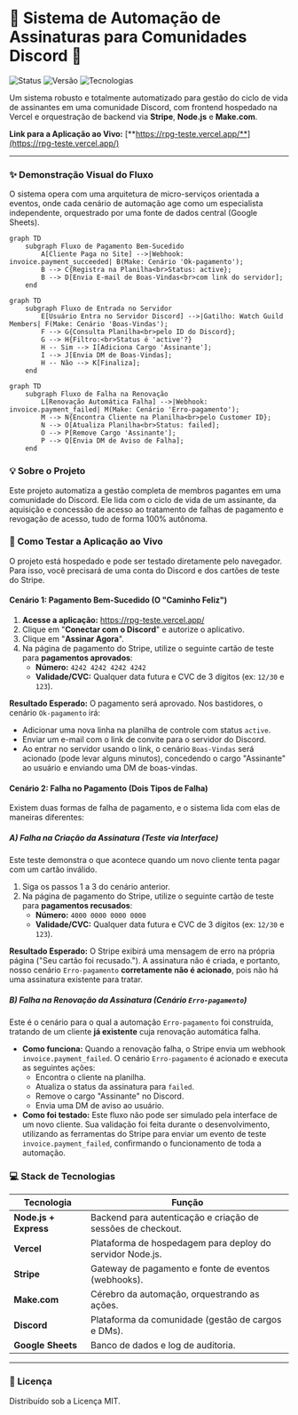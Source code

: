 # 🚀 Sistema de Automação de Assinaturas para Comunidades Discord 🚀

![Status](https://img.shields.io/badge/status-concluído-brightgreen)
![Versão](https://img.shields.io/badge/versão-1.0.0-blue)
![Tecnologias](https://img.shields.io/badge/tecnologias-Node.js%20|%20Stripe%20|%20Make-blueviolet)

Um sistema robusto e totalmente automatizado para gestão do ciclo de vida de assinantes em uma comunidade Discord, com frontend hospedado na Vercel e orquestração de backend via **Stripe**, **Node.js** e **Make.com**.

**Link para a Aplicação ao Vivo:** [**https://rpg-teste.vercel.app/**](https://rpg-teste.vercel.app/)

---

### ✨ Demonstração Visual do Fluxo

O sistema opera com uma arquitetura de micro-serviços orientada a eventos, onde cada cenário de automação age como um especialista independente, orquestrado por uma fonte de dados central (Google Sheets).

```mermaid
graph TD
    subgraph Fluxo de Pagamento Bem-Sucedido
        A[Cliente Paga no Site] -->|Webhook: invoice.payment_succeeded| B(Make: Cenário 'Ok-pagamento');
        B --> C{Registra na Planilha<br>Status: active};
        B --> D[Envia E-mail de Boas-Vindas<br>com link do servidor];
    end
```

```mermaid
graph TD
    subgraph Fluxo de Entrada no Servidor
        E[Usuário Entra no Servidor Discord] -->|Gatilho: Watch Guild Members| F(Make: Cenário 'Boas-Vindas');
        F --> G{Consulta Planilha<br>pelo ID do Discord};
        G --> H{Filtro:<br>Status é 'active'?}
        H -- Sim --> I[Adiciona Cargo 'Assinante'];
        I --> J[Envia DM de Boas-Vindas];
        H -- Não --> K[Finaliza];
    end
```

```mermaid
graph TD
    subgraph Fluxo de Falha na Renovação
        L[Renovação Automática Falha] -->|Webhook: invoice.payment_failed| M(Make: Cenário 'Erro-pagamento');
        M --> N{Encontra Cliente na Planilha<br>pelo Customer ID};
        N --> O[Atualiza Planilha<br>Status: failed];
        O --> P[Remove Cargo 'Assinante'];
        P --> Q[Envia DM de Aviso de Falha];
    end
```

### 💡 Sobre o Projeto
Este projeto automatiza a gestão completa de membros pagantes em uma comunidade do Discord. Ele lida com o ciclo de vida de um assinante, da aquisição e concessão de acesso ao tratamento de falhas de pagamento e revogação de acesso, tudo de forma 100% autônoma.

### 🧪 Como Testar a Aplicação ao Vivo
O projeto está hospedado e pode ser testado diretamente pelo navegador. Para isso, você precisará de uma conta do Discord e dos cartões de teste do Stripe.

#### Cenário 1: Pagamento Bem-Sucedido (O "Caminho Feliz")
1.  **Acesse a aplicação:** https://rpg-teste.vercel.app/
2.  Clique em "**Conectar com o Discord**" e autorize o aplicativo.
3.  Clique em "**Assinar Agora**".
4.  Na página de pagamento do Stripe, utilize o seguinte cartão de teste para **pagamentos aprovados**:
    - **Número:** `4242 4242 4242 4242`
    - **Validade/CVC:** Qualquer data futura e CVC de 3 dígitos (ex: `12/30` e `123`).

**Resultado Esperado:** O pagamento será aprovado. Nos bastidores, o cenário `Ok-pagamento` irá:
- Adicionar uma nova linha na planilha de controle com status `active`.
- Enviar um e-mail com o link de convite para o servidor do Discord.
- Ao entrar no servidor usando o link, o cenário `Boas-Vindas` será acionado (pode levar alguns minutos), concedendo o cargo "Assinante" ao usuário e enviando uma DM de boas-vindas.

#### Cenário 2: Falha no Pagamento (Dois Tipos de Falha)
Existem duas formas de falha de pagamento, e o sistema lida com elas de maneiras diferentes:

##### A) Falha na Criação da Assinatura (Teste via Interface)
Este teste demonstra o que acontece quando um novo cliente tenta pagar com um cartão inválido.
1. Siga os passos 1 a 3 do cenário anterior.
2. Na página de pagamento do Stripe, utilize o seguinte cartão de teste para **pagamentos recusados**:
    - **Número:** `4000 0000 0000 0000`
    - **Validade/CVC:** Qualquer data futura e CVC de 3 dígitos (ex: `12/30` e `123`).

**Resultado Esperado:** O Stripe exibirá uma mensagem de erro na própria página ("Seu cartão foi recusado."). A assinatura não é criada, e portanto, nosso cenário `Erro-pagamento` **corretamente não é acionado**, pois não há uma assinatura existente para tratar.

##### B) Falha na Renovação da Assinatura (Cenário `Erro-pagamento`)
Este é o cenário para o qual a automação `Erro-pagamento` foi construída, tratando de um cliente **já existente** cuja renovação automática falha.

-   **Como funciona:** Quando a renovação falha, o Stripe envia um webhook `invoice.payment_failed`. O cenário `Erro-pagamento` é acionado e executa as seguintes ações:
    - Encontra o cliente na planilha.
    - Atualiza o status da assinatura para `failed`.
    - Remove o cargo "Assinante" no Discord.
    - Envia uma DM de aviso ao usuário.
-   **Como foi testado:** Este fluxo não pode ser simulado pela interface de um novo cliente. Sua validação foi feita durante o desenvolvimento, utilizando as ferramentas do Stripe para enviar um evento de teste `invoice.payment_failed`, confirmando o funcionamento de toda a automação.

### 💻 Stack de Tecnologias

| Tecnologia | Função |
|---|---|
| **Node.js + Express** | Backend para autenticação e criação de sessões de checkout. |
| **Vercel** | Plataforma de hospedagem para deploy do servidor Node.js. |
| **Stripe** | Gateway de pagamento e fonte de eventos (webhooks). |
| **Make.com** | Cérebro da automação, orquestrando as ações. |
| **Discord** | Plataforma da comunidade (gestão de cargos e DMs). |
| **Google Sheets** | Banco de dados e log de auditoria. |

---

### 📜 Licença
Distribuído sob a Licença MIT.
